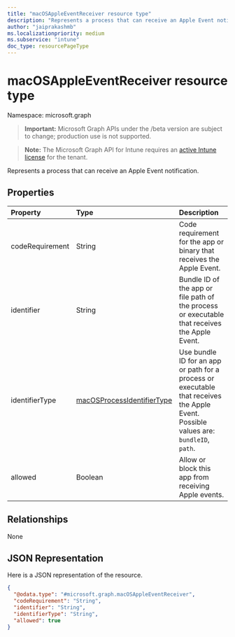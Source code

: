 ```yaml
---
title: "macOSAppleEventReceiver resource type"
description: "Represents a process that can receive an Apple Event notification."
author: "jaiprakashmb"
ms.localizationpriority: medium
ms.subservice: "intune"
doc_type: resourcePageType
---
```


# macOSAppleEventReceiver resource type

Namespace: microsoft.graph
> **Important:** Microsoft Graph APIs under the /beta version are subject to change; production use is not supported.

> **Note:** The Microsoft Graph API for Intune requires an [active Intune license](https://go.microsoft.com/fwlink/?linkid=839381) for the tenant.


Represents a process that can receive an Apple Event notification.

## Properties
|Property|Type|Description|
|:---|:---|:---|
|codeRequirement|String|Code requirement for the app or binary that receives the Apple Event.|
|identifier|String|Bundle ID of the app or file path of the process or executable that receives the Apple Event.|
|identifierType|[macOSProcessIdentifierType](../resources/intune-deviceconfig-macosprocessidentifiertype.md)|Use bundle ID for an app or path for a process or executable that receives the Apple Event. Possible values are: `bundleID`, `path`.|
|allowed|Boolean|Allow or block this app from receiving Apple events.|

## Relationships
None

## JSON Representation
Here is a JSON representation of the resource.
<!-- {
  "blockType": "resource",
  "@odata.type": "microsoft.graph.macOSAppleEventReceiver"
}
-->
``` json
{
  "@odata.type": "#microsoft.graph.macOSAppleEventReceiver",
  "codeRequirement": "String",
  "identifier": "String",
  "identifierType": "String",
  "allowed": true
}
```
